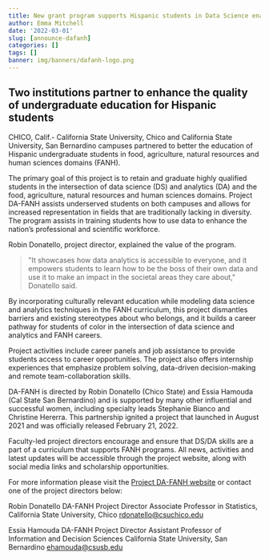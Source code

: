 ```yaml
---
title: New grant program supports Hispanic students in Data Science enabled USDA career paths.
author: Emma Mitchell
date: '2022-03-01'
slug: [announce-dafanh]
categories: []
tags: []
banner: img/banners/dafanh-logo.png
---
```



## Two institutions partner to enhance the quality of undergraduate education for Hispanic students
                                  
CHICO, Calif.- California State University, Chico and California State University, San Bernardino campuses partnered to better the education of Hispanic undergraduate students in food, agriculture, natural resources and human sciences domains (FANH). 

The primary goal of this project is to retain and graduate highly qualified students in the intersection of data science (DS) and analytics (DA) and the food, agriculture, natural resources and human sciences domains. Project DA-FANH assists underserved students on both campuses and allows for increased representation in fields that are traditionally lacking in diversity. The program assists in training students how to use data to enhance the nation’s professional and scientific workforce. 

Robin Donatello, project director, explained the value of the program. 

> "It showcases how data analytics is accessible to everyone, and it empowers students to learn how to be the boss of their own data and use it to make an impact in the societal areas they care about," Donatello said.

By incorporating culturally relevant education while modeling data science and analytics techniques in the FANH curriculum, this project dismantles barriers and existing stereotypes about who belongs, and it builds a career pathway for students of color in the intersection of data science and analytics and FANH careers. 

Project activities include career panels and job assistance to provide students access to career opportunities. The project also offers internship experiences that emphasize problem solving, data-driven decision-making and remote team-collaboration skills.

DA-FANH is directed by Robin Donatello (Chico State) and Essia Hamouda (Cal State San Bernardino) and is supported by many other influential and successful women, including specialty leads Stephanie Bianco and Christine Hererra. This partnership ignited a project that launched in August 2021 and was officially released February 21, 2022.

Faculty-led project directors encourage and ensure that DS/DA skills are a part of a curriculum that supports FANH programs. All news, activities and latest updates will be accessible through the project website, along with social media links and scholarship opportunities.

For more information please visit the [Project DA-FANH website](https://www.dataanalytics4fanh.science/) or contact one of the project directors below:

Robin Donatello DA-FANH Project Director
Associate Professor in Statistics,
California State University, Chico
rdonatello@csuchico.edu

Essia Hamouda
DA-FANH Project Director
Assistant Professor of Information and Decision Sciences 
California State University, San Bernardino
ehamouda@csusb.edu 
